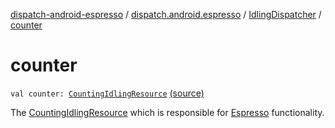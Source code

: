 [dispatch-android-espresso](../../index.md) / [dispatch.android.espresso](../index.md) / [IdlingDispatcher](index.md) / [counter](./counter.md)

# counter

`val counter: `[`CountingIdlingResource`](https://developer.android.com/reference/androidx/test/androidx/test/espresso/idling/CountingIdlingResource.html) [(source)](https://github.com/RBusarow/Dispatch/tree/master/dispatch-android-espresso/src/main/java/dispatch/android/espresso/IdlingDispatcher.kt#L39)

The [CountingIdlingResource](https://developer.android.com/reference/androidx/test/androidx/test/espresso/idling/CountingIdlingResource.html) which is responsible for [Espresso](https://developer.android.com/reference/androidx/test/androidx/test/espresso/Espresso.html) functionality.

